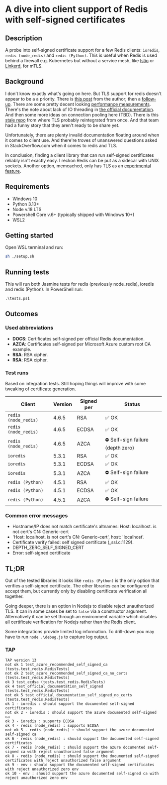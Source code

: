 # A dive into client support of Redis with self-signed certificates

## Description
A probe into self-signed certificate support for a few Redis clients: `ioredis`, `redis (node_redis)` and `redis (Python)`.
This is useful when Redis is used behind a firewall e.g. Kubernetes but without a service mesh, like
[Istio](https://istio.io/latest/about/service-mesh/) or [Linkerd](https://linkerd.io/), for mTLS.

## Background 
I don't know exactly what's going on here. But TLS support for redis doesn't appear to be a a priority. There is [this
post](http://antirez.com/news/96) from the author; then a [follow-up](http://antirez.com/news/118). There are some
pretty decent looking [performance measurements](https://github.com/redis/redis/issues/7595). There's the note about
lack of IO threading in [the official documentation](https://redis.io/docs/management/security/encryption/). And then 
some more ideas on connection pooling here (TBD). There is this [stale repo](https://github.com/josiahcarlson/redis-tls)
from where TLS probably reintegrated from once. And that team had a funny story that they aren't ready to be share yet.

Unfortunately, there are plenty invalid documentation floating around when it comes to client use. And there're troves
of unanswered questions asked in StackOverflow.com when it comes to redis and TLS. 

In conclusion, finding a client library that can run self-signed certificates reliably isn't exactly easy. I reckon 
Redis can be put as a sidecar with UNIX sockets. Another option, memcached, only has TLS as an
[experimental feature](https://github.com/memcached/memcached/wiki/TLS).

## Requirements
- Windows 10
- Python 3.10+
- Node v.18 LTS
- Powershell Core v.6+ (typically shipped with Windows 10+)
- WSL2

## Getting started
Open WSL terminal and run:

```zsh
sh ./setup.sh
```

## Running tests
This will run both Jasmine tests for redis (previously node_redis), ioredis and redis (Python). In PowerShell run:

```pwsh
.\tests.ps1
```

## Outcomes
### Used abbreviations
- **DOCS**: Certificates self-signed per official Redis documentation.
- **AZCA**: Certificates self-signed per Microsoft Azure custom root CA example.
- **RSA**: RSA cipher.
- **RSA**: RSA cipher.

### Test runs
Based on integration tests. Still hoping things will improve with some tweaking of certificate generation.

| Client | Version | Signed per | Status |
|------|------|------|------|
| `redis (node_redis)` | 4.6.5 | RSA | ✅ OK |
| `redis (node_redis)` | 4.6.5 | ECDSA | ✅ OK |
| `redis (node_redis)` | 4.6.5 | AZCA  | ⛔  Self-sign failure (depth zero) |
| `ioredis` | 5.3.1 | RSA | ✅ OK |
| `ioredis` | 5.3.1 | ECDSA | ✅ OK |
| `ioredis` | 5.3.1 | AZCA   | ⛔ Self-sign failure |
| `redis (Python)` | 4.5.1 | RSA | ✅ OK |
| `redis (Python)` | 4.5.1 | ECDSA | ✅ OK |
| `redis (Python)` | 4.5.1 | AZCA | ⛔ Self-sign failure |

### Common error messages
- Hostname/IP does not match certificate's altnames: Host: localhost. is not cert's CN: Generic-cert
- 'Host: localhost. is not cert's CN: Generic-cert', host: 'localhost'.
- Certificate verify failed: self signed certificate (_ssl.c:1129).
- DEPTH_ZERO_SELF_SIGNED_CERT
- Error: self-signed certificate

## TL;DR
Out of the tested libraries it looks like `redis (Python)` is the only option that verifies a self-signed certificate.
The other libraries can be configured to accept them, but currently only by disabling certificate verification all
together.

Going deeper, there is an option in Nodejs to disable reject unauthorized TLS. It can in some cases be set to `false`
via a constructor argument. Alternatively it can be set through an environment variable which disables all certificate
verification for Nodejs rather than the Redis client.

Some integrations provide limited log information. To drill-down you may have to run `node .\debug.js` to capture log
output.

### TAP

```tap
TAP version 13
not ok 1 test_azure_recommended_self_signed_ca (tests.test_redis.RedisTests)
not ok 2 test_azure_recommended_self_signed_ca_no_certs (tests.test_redis.RedisTests)
ok 3 test_ecdsa (tests.test_redis.RedisTests)
ok 4 test_official_documentation_self_signed (tests.test_redis.RedisTests)
not ok 5 test_official_documentation_self_signed_no_certs (tests.test_redis.RedisTests)
ok 1 - ioredis : should support the documented self-signed certificates
not ok 2 - ioredis : should support the azure documented self-signed ca
ok 3 - ioredis : supports ECDSA
ok 4 - redis (node_redis) : supports ECDSA
not ok 5 - redis (node_redis) : should support the azure documented self-signed ca
ok 6 - redis (node_redis) : should support the documented self-signed certificates
ok 7 - redis (node_redis) : should support the azure documented self-signed ca with reject unauthorized false argument
ok 8 - redis (node_redis) : should support the documented self-signed certificates with reject unauthorized false argument
ok 9 - env : should support the documented self-signed certificates with reject unauthorized zero env
ok 10 - env : should support the azure documented self-signed ca with reject unauthorized zero env
```